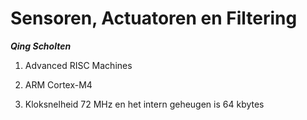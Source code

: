 # Sensoren, Actuatoren en Filtering
***Qing Scholten***

1. Advanced RISC Machines

2. ARM Cortex-M4

3. Kloksnelheid 72 MHz en het intern geheugen is 64 kbytes

